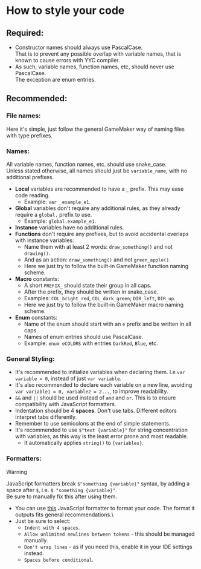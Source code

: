 # How to style your code

## Required:
- Constructor names should always use PascalCase.\
That is to prevent any possible overlap with variable names, that is known to cause errors with YYC compiler.
- As such, variable names, function names, etc, should never use PascalCase.\
The exception are enum entries.

## Recommended:

### File names:
Here it's simple, just follow the general GameMaker way of naming files with type prefixes.

### Names:
All variable names, function names, etc. should use snake_case.\
Unless stated otherwise, all names should just be `variable_name`, with no additional prefixes.
- **Local** variables are recommended to have a `_` prefix. This may ease code reading.
  - Example: `var _example_e1`.
- **Global** variables don't require any additional rules, as they already require a `global.` prefix to use.
  - Example: `global.example_e1`.
- **Instance** variables have no additional rules.
- **Functions** don't require any prefixes, but to avoid accidental overlaps with instance variables:
  - Name them with at least 2 words: `draw_something()` and not `drawing()`.
  - And as an action: `draw_something()` and not `green_apple()`.
  - Here we just try to follow the built-in GameMaker function naming scheme.
- **Macro** constants:
  - A short `PREFIX_` should state their group in all caps.
  - After the prefix, they should be written in snake_case.
  - Examples: `COL_bright_red`, `COL_dark_green`; `DIR_left`, `DIR_up`.
  - Here we just try to follow the built-in GameMaker macro naming scheme.
- **Enum** constants:
  - Name of the enum should start with an `e` prefix and be written in all caps.
  - Names of enum entries should use PascalCase.
  - Example: `enum eCOLORS` with entries `DarkRed`, `Blue`, etc. 

### General Styling:
- It's recommended to initialize variables when declaring them. I.e `var variable = 0`, instead of just `var variable`.
- It's also recommended to declare each variable on a new line, avoiding `var variable1 = 0, variable2 = 2...`, to improve readability.
- `&&` and `||` should be used instead of `and` and `or`. This is to ensure compatibility with JavaScript formatters.
- Indentation should be 4 **spaces**. Don't use tabs. Different editors interpret tabs differently.
- Remember to use semicolons at the end of simple statements.
- It's recommended to use `$"text {variable}"` for string concentration with variables, as this way is the least error prone and most readable.
  -  It automatically applies `string()` to `{variables}`.

### Formatters:
> [!WARNING]  
> JavaScript formatters break `$"something {variable}"` syntax, by adding a space after `$`, i.e. `$ "something {variable}"`.\
> Be sure to manually fix this after using them.
- You can use [this](https://beautifier.io/) JavaScript formatter to format your code. The format it outputs fits general recommendations.\
- Just be sure to select:
  - `Indent with 4 spaces`.
  - `Allow unlimited newlines between tokens` - this should be managed manually.
  - `Don't wrap lines` - as if you need this, enable it in your IDE settings instead.
  - `Spaces before conditional`.
